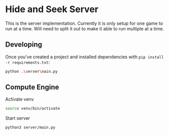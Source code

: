 # Hide and Seek Server

This is the server implementation. Currently it is only setup for one game to run at a time. Will need to split it out to make it able to run multiple at a time.

## Developing

Once you've created a project and installed dependencies with `pip install -r requirements.txt`:

```bash
python .\server\main.py
```

## Compute Engine

Activate venv

```bash
source venv/bin/activate
```

Start server

```bash
python3 server/main.py
```
